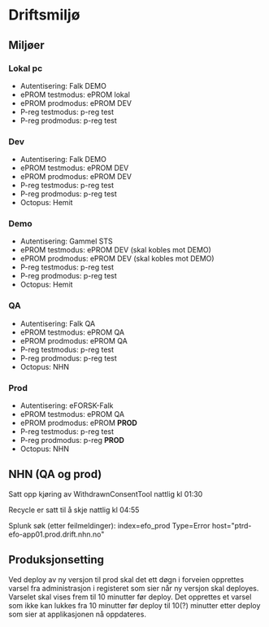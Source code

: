 # Driftsmiljø

## Miljøer

### Lokal pc

* Autentisering: Falk DEMO
* ePROM testmodus: ePROM lokal
* ePROM prodmodus: ePROM DEV
* P-reg testmodus: p-reg test
* P-reg prodmodus: p-reg test

### Dev

* Autentisering: Falk DEMO
* ePROM testmodus: ePROM DEV
* ePROM prodmodus: ePROM DEV
* P-reg testmodus: p-reg test
* P-reg prodmodus: p-reg test
* Octopus: Hemit

### Demo

* Autentisering: Gammel STS
* ePROM testmodus: ePROM DEV (skal kobles mot DEMO)
* ePROM prodmodus: ePROM DEV (skal kobles mot DEMO)
* P-reg testmodus: p-reg test
* P-reg prodmodus: p-reg test
* Octopus: Hemit

### QA 

* Autentisering: Falk QA
* ePROM testmodus: ePROM QA
* ePROM prodmodus: ePROM QA
* P-reg testmodus: p-reg test
* P-reg prodmodus: p-reg test
* Octopus: NHN

### Prod

* Autentisering: eFORSK-Falk
* ePROM testmodus: ePROM QA
* ePROM prodmodus: ePROM **PROD**
* P-reg testmodus: p-reg test
* P-reg prodmodus: p-reg **PROD**
* Octopus: NHN

## NHN (QA og prod)

Satt opp kjøring av WithdrawnConsentTool nattlig kl 01:30

Recycle er satt til å skje nattlig kl 04:55

Splunk søk (etter feilmeldinger): index=efo_prod Type=Error host="ptrd-efo-app01.prod.drift.nhn.no" 

## Produksjonsetting

Ved deploy av ny versjon til prod skal det ett døgn i forveien opprettes varsel fra administrasjon i registeret som sier når ny versjon skal deployes.
Varselet skal vises frem til 10 minutter før deploy. Det opprettes et varsel som ikke kan lukkes fra 10 minutter før deploy til 10(?) minutter etter deploy som sier at applikasjonen nå oppdateres.
